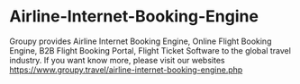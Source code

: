 # Airline-Internet-Booking-Engine
Groupy provides Airline Internet Booking Engine, Online Flight Booking Engine, B2B Flight Booking Portal, Flight Ticket Software to the global travel industry. If you want know more, please visit our websites https://www.groupy.travel/airline-internet-booking-engine.php 

